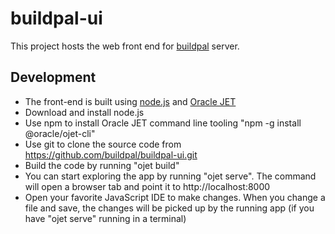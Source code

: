 # buildpal-ui
This project hosts the web front end for [buildpal](https://github.com/buildpal/buildpal-platform) server.

## Development
* The front-end is built using [node.js](https://nodejs.org) and [Oracle JET](http://www.oracle.com/webfolder/technetwork/jet/index.html)
* Download and install node.js
* Use npm to install Oracle JET command line tooling "npm -g install @oracle/ojet-cli"
* Use git to clone the source code from https://github.com/buildpal/buildpal-ui.git
* Build the code by running "ojet build"
* You can start exploring the app by running "ojet serve". The command will open a browser tab and point it to http://localhost:8000
* Open your favorite JavaScript IDE to make changes. When you change a file and save, the changes will be picked up by the running app (if you have "ojet serve" running in a terminal)
